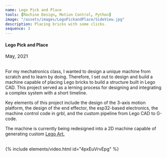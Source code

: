```yaml
---
name: Lego Pick and Place
tools: [Machine Design, Motion Control, Python]
image: "/assets/images/LegoPickandPlace/SideView.jpg"
description: Placing bricks with some clicks.
sequence: 3
---
```


#### <b>Lego Pick and Place</b>
<p style="font-size:15px; padding: 0 0 1em 0;">May, 2021</p>

For my mechatronics class, I wanted to design a unique machine from scratch and to learn by doing. Therefore, I set out to design and build a machine capable of placing Lego bricks to build a structure built in Lego CAD. This project served as a lerning process for designing and integrating a complex system with a short timeline.

Key elements of this project include the design of the 3-axis motion platform, the design of the end effector, the esp32-based electronics, the machine control code in grbl, and the custom pipeline from Lego CAD to G-code.

 The machine is currently being redesigned into a 2D machine capable of generating custom <a href="https://www.lego.com/en-us/themes/art" target="_blank">Lego Art.</a>

<br>
{% include elements/video.html id="4pxEuVrvEpg" %}
<br>


<!-- <footer class="mt-auto py-3 text-center">
  <div class="arrow">
    <a href="#" title="Back to Top"><span class="fas fa-angle-up"></span></a>
  </div>
</footer> -->